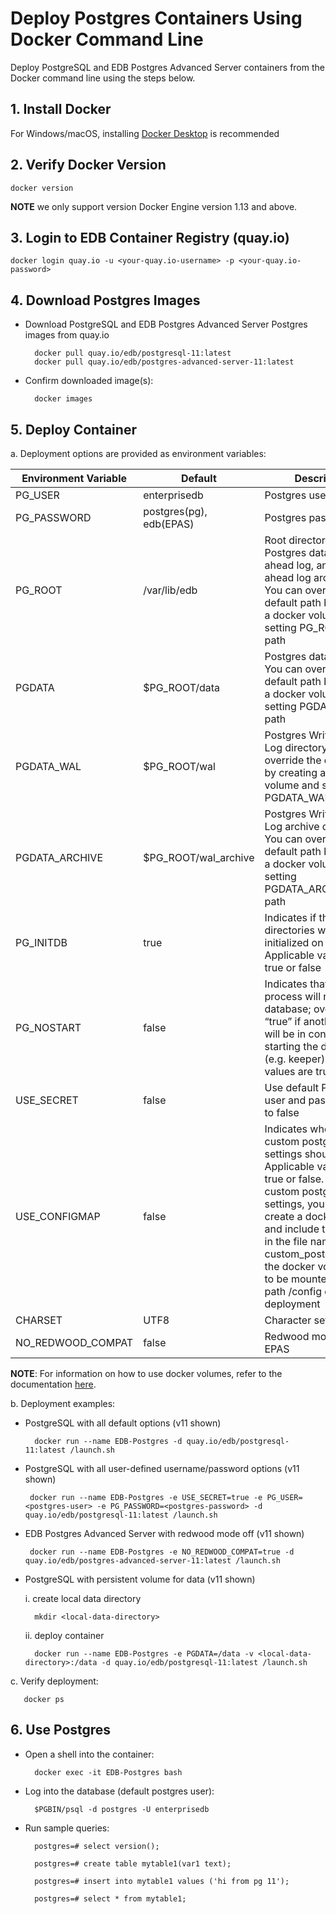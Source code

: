 # Deploy Postgres Containers Using Docker Command Line
Deploy PostgreSQL and EDB Postgres Advanced Server containers from the Docker command line using the steps below. 

## 1. Install Docker
For Windows/macOS, installing [Docker Desktop](https://www.docker.com/products/docker-desktop) is recommended


## 2. Verify Docker Version

    docker version

**NOTE** we only support version Docker Engine version 1.13 and above.

## 3. Login to EDB Container Registry (quay.io)
    docker login quay.io -u <your-quay.io-username> -p <your-quay.io-password>

## 4. Download Postgres Images
- Download PostgreSQL and EDB Postgres Advanced Server Postgres images from quay.io

        docker pull quay.io/edb/postgresql-11:latest
        docker pull quay.io/edb/postgres-advanced-server-11:latest


- Confirm downloaded image(s):

        docker images


## 5. Deploy Container
a. Deployment options are provided as environment variables:

| Environment Variable | Default                    | Description               |
|----------------------|----------------------------|---------------------------|
| PG_USER              | enterprisedb               | Postgres user             |
| PG_PASSWORD          | postgres(pg), edb(EPAS)    | Postgres password         |
| PG_ROOT               | /var/lib/edb          | Root directory of Postgres data, write ahead log, and write ahead log archive files. You can override the default path by creating a docker volume and setting PG_ROOT to its path |
| PGDATA               | $PG_ROOT/data          | Postgres data directory. You can override the default path by creating a docker volume and setting PGDATA to its path   |
| PGDATA_WAL           | $PG_ROOT/wal           | Postgres Write Ahead Log directory. You can override the default path by creating a docker volume and setting PGDATA_WAL to its path    |
| PGDATA_ARCHIVE       | $PG_ROOT/wal_archive   | Postgres Write Ahead Log archive directory. You can override the default path by creating a docker volume and setting PGDATA_ARCHIVE to its path |
| PG_INITDB              | true               | Indicates if the database directories will be initialized on startup. Applicable values are true or false             |
| PG_NOSTART              | false                | Indicates that another process will not start the database; override to “true” if another process will be in control of starting the database (e.g. keeper). Applicable values are true or false|
| USE_SECRET           | false                      | Use default Postgres user and password if set to false|
| USE_CONFIGMAP           | false                      | Indicates whether custom postgresql.conf settings should be used. Applicable values are true or false. To provide custom postgresql.conf settings, you have to create a docker volume and include the settings in the file named custom_postgresql.conf; the docker volume has to be mounted at the path /config during deployment |
| CHARSET              | UTF8                       | Character set             |
| NO_REDWOOD_COMPAT    | false                      | Redwood mode for EPAS     |

**NOTE**: For information on how to use docker volumes, refer to the documentation [here](https://docs.docker.com/storage/volumes/).

b. Deployment examples:

- PostgreSQL with all default options (v11 shown)

        docker run --name EDB-Postgres -d quay.io/edb/postgresql-11:latest /launch.sh
 
 - PostgreSQL with all user-defined username/password options (v11 shown)

        docker run --name EDB-Postgres -e USE_SECRET=true -e PG_USER=<postgres-user> -e PG_PASSWORD=<postgres-password> -d quay.io/edb/postgresql-11:latest /launch.sh

 - EDB Postgres Advanced Server with redwood mode off (v11 shown)

        docker run --name EDB-Postgres -e NO_REDWOOD_COMPAT=true -d quay.io/edb/postgres-advanced-server-11:latest /launch.sh

- PostgreSQL with persistent volume for data (v11 shown)
        
    i. create local data directory

        mkdir <local-data-directory>
    
    ii. deploy container

        docker run --name EDB-Postgres -e PGDATA=/data -v <local-data-directory>:/data -d quay.io/edb/postgresql-11:latest /launch.sh
        
c. Verify deployment:
       
       docker ps

## 6. Use Postgres

- Open a shell into the container:

        docker exec -it EDB-Postgres bash

- Log into the database (default postgres user):

        $PGBIN/psql -d postgres -U enterprisedb

- Run sample queries:

        postgres=# select version();

        postgres=# create table mytable1(var1 text);

        postgres=# insert into mytable1 values ('hi from pg 11');

        postgres=# select * from mytable1;
                                                 

